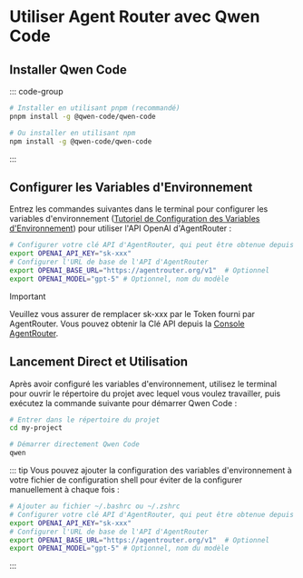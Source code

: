 # Utiliser Agent Router avec Qwen Code

## Installer Qwen Code

::: code-group

```bash [pnpm (recommandé)]
# Installer en utilisant pnpm (recommandé)
pnpm install -g @qwen-code/qwen-code
```

```bash [npm]
# Ou installer en utilisant npm
npm install -g @qwen-code/qwen-code
```

:::

## Configurer les Variables d'Environnement

Entrez les commandes suivantes dans le terminal pour configurer les variables d'environnement ([Tutoriel de Configuration des Variables d'Environnement](https://www.java.com/zh-CN/download/help/path.html)) pour utiliser l'API OpenAI d'AgentRouter :

```bash
# Configurer votre clé API d'AgentRouter, qui peut être obtenue depuis https://agentrouter.org/console/token
export OPENAI_API_KEY="sk-xxx"
# Configurer l'URL de base de l'API d'AgentRouter
export OPENAI_BASE_URL="https://agentrouter.org/v1"  # Optionnel
export OPENAI_MODEL="gpt-5" # Optionnel, nom du modèle
```

> [!IMPORTANT]
> Veuillez vous assurer de remplacer sk-xxx par le Token fourni par AgentRouter. Vous pouvez obtenir la Clé API depuis la [Console AgentRouter](https://agentrouter.org/console/token).

## Lancement Direct et Utilisation

Après avoir configuré les variables d'environnement, utilisez le terminal pour ouvrir le répertoire du projet avec lequel vous voulez travailler, puis exécutez la commande suivante pour démarrer Qwen Code :

```bash
# Entrer dans le répertoire du projet
cd my-project

# Démarrer directement Qwen Code
qwen
```

::: tip
Vous pouvez ajouter la configuration des variables d'environnement à votre fichier de configuration shell pour éviter de la configurer manuellement à chaque fois :

```bash
# Ajouter au fichier ~/.bashrc ou ~/.zshrc
# Configurer votre clé API d'AgentRouter, qui peut être obtenue depuis https://agentrouter.org/console/token
export OPENAI_API_KEY="sk-xxx"
# Configurer l'URL de base de l'API d'AgentRouter
export OPENAI_BASE_URL="https://agentrouter.org/v1"  # Optionnel
export OPENAI_MODEL="gpt-5" # Optionnel, nom du modèle
```

:::
